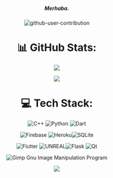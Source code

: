 <h5 align="center">
  Merhaba.

</h5>

<div align="center">
  
![github-user-contribution](https://github.com/Helmssyss/Helmssyss/assets/84701901/68b0c1ed-69a3-498d-bbed-685d40484649)

</div>

# <div align="center">📊 GitHub Stats:</div>
<div align="center">
  
  ![](https://github-readme-streak-stats.herokuapp.com/?user=Helmssyss&theme=dracula&hide_border=false)

  ![](https://github-readme-stats.vercel.app/api/top-langs/?username=Helmssyss&theme=dracula&hide_border=false&include_all_commits=true&count_private=true&layout=compact)
  
 <!-- ![Top Langs](https://github-readme-stats-git-masterrstaa-rickstaa.vercel.app/api/top-langs/?username=Helmssyss&theme=dracula) -->

</div>

# <div align="center">💻 Tech Stack:</div>
<div align="center">
  
![C++](https://img.shields.io/badge/c++-%2300599C.svg?style=for-the-badge&logo=c%2B%2B&logoColor=white) ![Python](https://img.shields.io/badge/python-3670A0?style=for-the-badge&logo=python&logoColor=ffdd54)  ![Dart](https://img.shields.io/badge/dart-%230175C2.svg?style=for-the-badge&logo=dart&logoColor=white) 
</div>

<div align="center">
  
![Firebase](https://img.shields.io/badge/firebase-%23039BE5.svg?style=for-the-badge&logo=firebase) ![Heroku](https://img.shields.io/badge/heroku-%23430098.svg?style=for-the-badge&logo=heroku&logoColor=white)![SQLite](https://img.shields.io/badge/sqlite-%2307405e.svg?style=for-the-badge&logo=sqlite&logoColor=white)
</div>

<div align="center">
  
![Flutter](https://img.shields.io/badge/Flutter-%2302569B.svg?style=for-the-badge&logo=Flutter&logoColor=white) ![UNREAL](https://img.shields.io/badge/unreal-%2320232a.svg?style=for-the-badge&logo=unreal-engine&logoColor=white)![Flask](https://img.shields.io/badge/flask-%23000.svg?style=for-the-badge&logo=flask&logoColor=white) ![Qt](https://img.shields.io/badge/Qt-%23217346.svg?style=for-the-badge&logo=Qt&logoColor=white)
</div>

<div align="center">
  
![Gimp Gnu Image Manipulation Program](https://img.shields.io/badge/Gimp-657D8B?style=for-the-badge&logo=gimp&logoColor=FFFFFF) 

![](https://komarev.com/ghpvc/?username=Helmssyss&color=blueviolet&style=flat-square)
</div>
